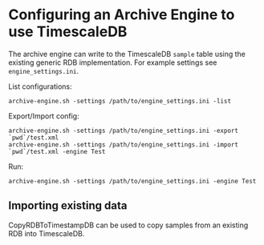 
Configuring an Archive Engine to use TimescaleDB
================================================

The archive engine can write to the TimescaleDB `sample` table
using the existing generic RDB implementation.
For example settings see `engine_settings.ini`.

List configurations:

    archive-engine.sh -settings /path/to/engine_settings.ini -list

Export/Import config:

    archive-engine.sh -settings /path/to/engine_settings.ini -export `pwd`/test.xml
    archive-engine.sh -settings /path/to/engine_settings.ini -import `pwd`/test.xml -engine Test

Run:

    archive-engine.sh -settings /path/to/engine_settings.ini -engine Test


Importing existing data
-----------------------

CopyRDBToTimestampDB can be used to copy samples from an existing
RDB into TimescaleDB.
